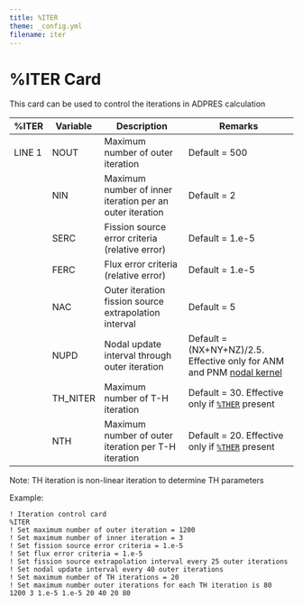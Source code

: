 ```yaml
---
title: %ITER
theme: _config.yml
filename: iter
---
```


# %ITER Card

This card can be used to control the iterations in ADPRES calculation

| %ITER | Variable | Description | Remarks |
| --- | --- | --- | --- |
| LINE 1 | NOUT  | Maximum number of outer iteration | Default = 500 |
|        | NIN   | Maximum number of inner iteration per an outer iteration | Default = 2 |
|        | SERC  | Fission source error criteria (relative error) | Default = 1.e-5 |
|        | FERC  | Flux error criteria (relative error) | Default = 1.e-5 |
|        | NAC   | Outer iteration fission source extrapolation interval | Default = 5 |
|        | NUPD  | Nodal update interval through outer iteration | Default = (NX+NY+NZ)/2.5. Effective only for ANM and PNM [nodal kernel](https://imronuke.github.io/ADPRES/kern) |
|        | TH_NITER  | Maximum number of T-H iteration | Default = 30. Effective only if [`%THER`](https://imronuke.github.io/ADPRES/ther) present  |
|        | NTH  | Maximum number of outer iteration per T-H iteration | Default = 20. Effective only if [`%THER`](https://imronuke.github.io/ADPRES/ther) present |

Note: TH iteration is non-linear iteration to determine TH parameters

Example:
```
! Iteration control card
%ITER
! Set maximum number of outer iteration = 1200
! Set maximum number of inner iteration = 3
! Set fission source error criteria = 1.e-5
! Set flux error criteria = 1.e-5
! Set fission source extrapolation interval every 25 outer iterations
! Set nodal update interval every 40 outer iterations
! Set maximum number of TH iterations = 20
! Set maximum number outer iterations for each TH iteration is 80
1200 3 1.e-5 1.e-5 20 40 20 80
```
